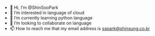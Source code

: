 - 👋 Hi, I’m @ShinSooPark
- 👀 I’m interested in language of cloud
- 🌱 I’m currently learning python language 
- 💞️ I’m looking to collaborate on language
- 📫 How to reach me that my email address is sspark@shinsung.co.kr

<!---
ShinSooPark/ShinSooPark is a ✨ special ✨ repository because its `README.md` (this file) appears on your GitHub profile.
You can click the Preview link to take a look at your changes.
--->
